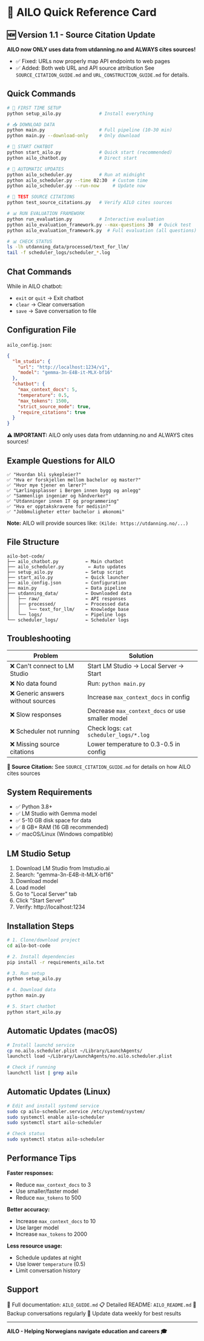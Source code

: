 # 🤖 AILO Quick Reference Card

## 🆕 Version 1.1 - Source Citation Update
**AILO now ONLY uses data from utdanning.no and ALWAYS cites sources!**
- ✅ Fixed: URLs now properly map API endpoints to web pages
- ✅ Added: Both web URL and API source attribution
See `SOURCE_CITATION_GUIDE.md` and `URL_CONSTRUCTION_GUIDE.md` for details.

## Quick Commands

```bash
# 🚀 FIRST TIME SETUP
python setup_ailo.py              # Install everything

# 📥 DOWNLOAD DATA
python main.py                    # Full pipeline (10-30 min)
python main.py --download-only    # Only download

# 💬 START CHATBOT
python start_ailo.py              # Quick start (recommended)
python ailo_chatbot.py            # Direct start

# 🔄 AUTOMATIC UPDATES
python ailo_scheduler.py          # Run at midnight
python ailo_scheduler.py --time 02:30  # Custom time
python ailo_scheduler.py --run-now     # Update now

# 🧪 TEST SOURCE CITATIONS
python test_source_citations.py   # Verify AILO cites sources

# 📊 RUN EVALUATION FRAMEWORK
python run_evaluation.py          # Interactive evaluation
python ailo_evaluation_framework.py --max-questions 30  # Quick test
python ailo_evaluation_framework.py  # Full evaluation (all questions)

# 📊 CHECK STATUS
ls -lh utdanning_data/processed/text_for_llm/
tail -f scheduler_logs/scheduler_*.log
```

## Chat Commands

While in AILO chatbot:
- `exit` or `quit` → Exit chatbot
- `clear` → Clear conversation
- `save` → Save conversation to file

## Configuration File

`ailo_config.json`:
```json
{
  "lm_studio": {
    "url": "http://localhost:1234/v1",
    "model": "gemma-3n-E4B-it-MLX-bf16"
  },
  "chatbot": {
    "max_context_docs": 5,
    "temperature": 0.5,
    "max_tokens": 1500,
    "strict_source_mode": true,
    "require_citations": true
  }
}
```

**⚠️ IMPORTANT:** AILO only uses data from utdanning.no and ALWAYS cites sources!

## Example Questions for AILO

```
✅ "Hvordan bli sykepleier?"
✅ "Hva er forskjellen mellom bachelor og master?"
✅ "Hvor mye tjener en lærer?"
✅ "Lærlingsplasser i Bergen innen bygg og anlegg"
✅ "Sammenlign ingeniør og håndverker"
✅ "Utdanninger innen IT og programmering"
✅ "Hva er opptakskravene for medisin?"
✅ "Jobbmuligheter etter bachelor i økonomi"
```

**Note:** AILO will provide sources like: `(Kilde: https://utdanning.no/...)`

## File Structure

```
ailo-bot-code/
├── ailo_chatbot.py          ← Main chatbot
├── ailo_scheduler.py         ← Auto updates
├── setup_ailo.py            ← Setup script
├── start_ailo.py            ← Quick launcher
├── ailo_config.json         ← Configuration
├── main.py                  ← Data pipeline
├── utdanning_data/          ← Downloaded data
│   ├── raw/                 ← API responses
│   ├── processed/           ← Processed data
│   │   └── text_for_llm/    ← Knowledge base
│   └── logs/                ← Pipeline logs
└── scheduler_logs/          ← Scheduler logs
```

## Troubleshooting

| Problem | Solution |
|---------|----------|
| ❌ Can't connect to LM Studio | Start LM Studio → Local Server → Start |
| ❌ No data found | Run: `python main.py` |
| ❌ Generic answers without sources | Increase `max_context_docs` in config |
| ❌ Slow responses | Decrease `max_context_docs` or use smaller model |
| ❌ Scheduler not running | Check logs: `cat scheduler_logs/*.log` |
| ❌ Missing source citations | Lower temperature to 0.3-0.5 in config |

**📖 Source Citation:** See `SOURCE_CITATION_GUIDE.md` for details on how AILO cites sources

## System Requirements

- ✅ Python 3.8+
- ✅ LM Studio with Gemma model
- ✅ 5-10 GB disk space for data
- ✅ 8 GB+ RAM (16 GB recommended)
- ✅ macOS/Linux (Windows compatible)

## LM Studio Setup

1. Download LM Studio from lmstudio.ai
2. Search: "gemma-3n-E4B-it-MLX-bf16"
3. Download model
4. Load model
5. Go to "Local Server" tab
6. Click "Start Server"
7. Verify: http://localhost:1234

## Installation Steps

```bash
# 1. Clone/download project
cd ailo-bot-code

# 2. Install dependencies
pip install -r requirements_ailo.txt

# 3. Run setup
python setup_ailo.py

# 4. Download data
python main.py

# 5. Start chatbot
python start_ailo.py
```

## Automatic Updates (macOS)

```bash
# Install launchd service
cp no.ailo.scheduler.plist ~/Library/LaunchAgents/
launchctl load ~/Library/LaunchAgents/no.ailo.scheduler.plist

# Check if running
launchctl list | grep ailo
```

## Automatic Updates (Linux)

```bash
# Edit and install systemd service
sudo cp ailo-scheduler.service /etc/systemd/system/
sudo systemctl enable ailo-scheduler
sudo systemctl start ailo-scheduler

# Check status
sudo systemctl status ailo-scheduler
```

## Performance Tips

**Faster responses:**
- Reduce `max_context_docs` to 3
- Use smaller/faster model
- Reduce `max_tokens` to 500

**Better accuracy:**
- Increase `max_context_docs` to 10
- Use larger model
- Increase `max_tokens` to 2000

**Less resource usage:**
- Schedule updates at night
- Use lower `temperature` (0.5)
- Limit conversation history

## Support

📖 Full documentation: `AILO_GUIDE.md`
📋 Detailed README: `AILO_README.md`
💾 Backup conversations regularly
🔄 Update data weekly for best results

---

**AILO - Helping Norwegians navigate education and careers 🎓**
